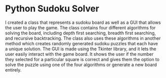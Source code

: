 # Python Sudoku Solver

I created a class that represents a sudoku board as well as a GUI that
allows the user to play the game. The class contains four different
algorithms for solving the board, including depth first searching,
breadth first searching, and recursive backtracking. The class also
uses these algorithms in another method which creates randomly
generated sudoku puzzles that each have a unique solution. The GUI is
made using the Tkinter library, and it lets the user easily interact
with the game board. It shows the user if the number they selected for
a particular square is correct and gives them the option to solve the
puzzle using one of the four algorithms or generate a new board
entirely.

 
